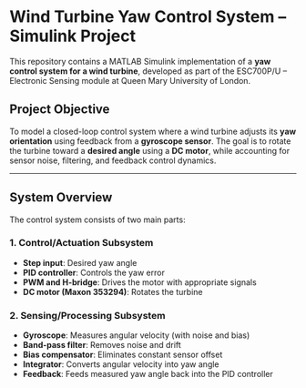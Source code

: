 # Wind Turbine Yaw Control System – Simulink Project

This repository contains a MATLAB Simulink implementation of a **yaw control system for a wind turbine**, developed as part of the ESC700P/U – Electronic Sensing module at Queen Mary University of London.

## Project Objective

To model a closed-loop control system where a wind turbine adjusts its **yaw orientation** using feedback from a **gyroscope sensor**. The goal is to rotate the turbine toward a **desired angle** using a **DC motor**, while accounting for sensor noise, filtering, and feedback control dynamics.

---

## System Overview

The control system consists of two main parts:

### 1. **Control/Actuation Subsystem**
- **Step input**: Desired yaw angle 
- **PID controller**: Controls the yaw error
- **PWM and H-bridge**: Drives the motor with appropriate signals
- **DC motor (Maxon 353294)**: Rotates the turbine

### 2. **Sensing/Processing Subsystem**
- **Gyroscope**: Measures angular velocity (with noise and bias)
- **Band-pass filter**: Removes noise and drift
- **Bias compensator**: Eliminates constant sensor offset
- **Integrator**: Converts angular velocity into yaw angle
- **Feedback**: Feeds measured yaw angle back into the PID controller
